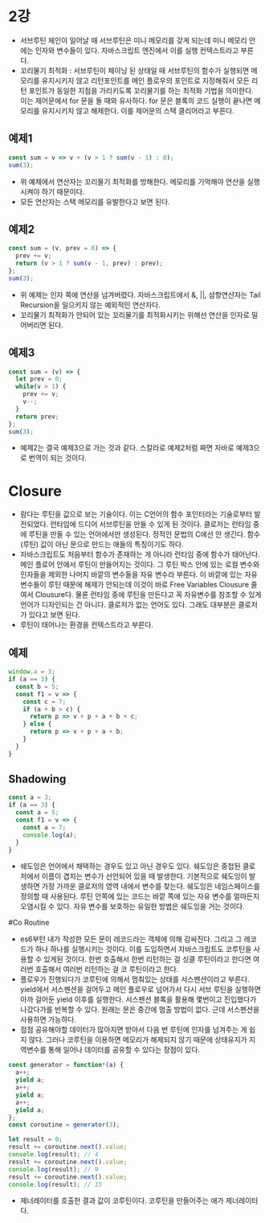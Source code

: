 # 2강
* 서브루틴 체인이 일어날 때 서브루틴은 미니 메모리를 갖게 되는데 미니 메모리 안에는 인자와 변수들이 있다. 자바스크립트 엔진에서 이를 실행 컨텍스트라고 부른다.
* 꼬리물기 최적화 : 서브루틴이 체이닝 된 상태일 때 서브루틴의 함수가 실행되면 메모리를 유지시키지 않고 리턴포인트를 메인 플로우의 포인트로 지정해줘서 모든 리턴 포인트가 동일한 지점을 가리키도록 꼬리물기를 하는 최적화 기법을 의미한다. 이는 제어문에서 for 문을 돌 때와 유사하다. for 문은 블록의 코드 실행이 끝나면 메모리를 유지시키지 않고 해제한다. 이를 제어문의 스택 클리어라고 부른다.  

## 예제1
```js
const sum = v => v + (v > 1 ? sum(v - 1) : 0);
sum(3);
```

* 위 예제에서 연산자는 꼬리물기 최적화를 방해한다. 메모리를 기억해야 연산을 실행시켜야 하기 때문이다. 
* 모든 연산자는 스택 메모리를 유발한다고 보면 된다.
 
## 예제2
```js
const sum = (v, prev = 0) => {
  prev += v;
  return (v > 1 ? sum(v - 1, prev) : prev);
};
sum(3);

``` 

* 위 예제는 인자 쪽에 연산을 넘겨버렸다. 자바스크립트에서 &, ||, 삼항연산자는 Tail Recursion을 일으키지 않는 예외적인 연산자다. 
* 꼬리물기 최적화가 안되어 있는 꼬리물기를 최적화시키는 위해선 연산을 인자로 밀어버리면 된다. 

## 예제3
```js
const sum = (v) => {
  let prev = 0;
  while(v > 1) {
    prev += v;
    v--;
  }
  return prev;
};
sum(3);

``` 

* 예제2는 결국 예제3으로 가는 것과 같다. 스칼라로 예제2처럼 짜면 자바로 예제3으로 번역이 되는 것이다.


# Closure

* 람다는 루틴을 값으로 보는 기술이다. 이는 C언어의 함수 포인터라는 기술로부터 발전되었다. 런타임에 드디어 서브루틴을 만들 수 있게 된 것이다. 클로저는 런타임 중에 루틴을 만들 수 있는 언어에서만 생성된다. 정적인 문법의 C에선 안 생긴다. 함수(루틴) 값이 아닌 문으로 만드는 애들의 특징이기도 하다.  
* 자바스크립트도 처음부터 함수가 존재하는 게 아니라 런타임 중에 함수가 태어난다. 메인 플로어 안에서 루틴이 만들어지는 것이다. 그 루틴 박스 안에 있는 로컬 변수와 인자들을 제외한 나머지 바깥의 변수들을 자유 변수라 부른다. 이 바깥에 있는 자유 변수들이 루틴 때문에 해제가 안되는데 이것이 바로 Free Variables Clousure 줄여서 Clousure다. 물론 런타임 중에 루틴을 만든다고 꼭 자유변수를 참조할 수 있게 언어가 디자인되는 건 아니다. 클로저가 없는 언어도 있다. 그래도 대부분은 클로저가 있다고 보면 된다.
* 루틴이 태어나는 환경을 컨텍스트라고 부른다. 

## 예제
```js
window.a = 3;
if (a == 3) {
  const b = 5;
  const f1 = v => {
    const c = 7;
    if (a + b > c) { 
      return p => v + p + a + b + c;
    } else {
      return p => v + p + a + b;
    }
  }
}
```

## Shadowing
```js
const a = 3;
if (a == 3) {
  const a = 5;
  const f1 = v => {
    const a = 7;
    console.log(a);
  }
}
```

* 쉐도잉은 언어에서 채택하는 경우도 있고 아닌 경우도 있다. 쉐도잉은 중첩된 클로저에서 이름이 겹치는 변수가 선언되어 있을 때 발생한다. 기본적으로 쉐도잉이 발생하면 가장 가까운 클로저의 영역 내에서 변수를 찾는다. 쉐도잉은 네임스페이스를 정의할 때 사용된다. 루틴 안쪽에 있는 코드는 바깥 쪽에 있는 자유 변수를 얼마든지 오염시킬 수 있다. 자유 변수를 보호하는 유일한 방법은 쉐도잉을 거는 것이다.   

#Co Routine
* es6부턴 내가 작성한 모든 문이 레코드라는 객체에 의해 감싸진다. 그리고 그 레코드가 하나 하나를 실행시키는 것이다. 이를 도입하면서 자바스크립트도 코루틴을 사용할 수 있게된 것이다. 한번 호출해서 한번 리턴하는 걸 싱클 루틴이라고 한다면 여러번 호출해서 여러번 리턴하는 걸 코 루틴이라고 한다. 
* 플로우가 진행되다가 코루틴에 의해서 멈춰있는 상태를 서스펜션이라고 부른다. yield에서 서스펜션을 걸어두고 메인 플로우로 넘어가서 다시 서브 루틴을 실행하면 아까 걸어둔 yield 이후를 실행한다. 서스펜션 블록을 활용해 몇번이고 진입했다가 나갔다가를 반복할 수 있다. 원래는 문은 중간에 멈출 방법이 없다. 근데 서스펜션을 사용하면 가능하다.
* 점점 공유해야할 데이터가 많아지면 받아서 다음 번 루틴에 인자를 넘겨주는 게 쉽지 않다. 그러나 코루틴을 이용하면 메모리가 해제되지 않기 때문에 상태유지가 지역변수를 통해 일어나 데이터를 공유할 수 있다는 장점이 있다.  

```js
const generator = function*(a) {
  a++;
  yield a;
  a++;
  yield a;
  a++;
  yield a;
};
const coroutine = generator(3);

let result = 0;
result += coroutine.next().value;
console.log(result); // 4
result += coroutine.next().value;
console.log(result); // 9
result += coroutine.next().value;
console.log(result); // 15
```

* 제너레이터를 호출한 결과 값이 코루틴이다. 코루틴을 만들어주는 애가 제너레이터다. 